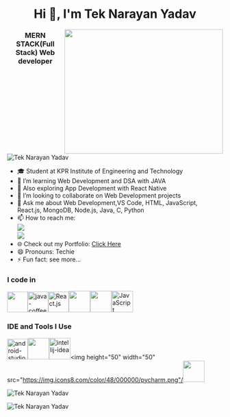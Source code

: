 <h1 align="center">Hi 👋, I'm Tek Narayan Yadav</h1>
<img align="right" width="370" height="290" src="https://i.pinimg.com/originals/47/f0/34/47f0342cec72b800463bf003eac1257e.gif">
<h3 align="center"> MERN STACK(Full Stack) Web developer</h3>
<p align="left"> <img src="https://komarev.com/ghpvc/?username=Siddhartha34y&label=Profile%20views&color=0e75b6&style=flat" alt="Tek Narayan Yadav" /> </p>

- 🎓 Student at KPR Institute of Engineering and Technology                                               
- 🌱 I’m learning Web Development and DSA with JAVA  
- 📱 Also exploring App Development with React Native  
- 👯 I’m looking to collaborate on Web Development projects  
- 💬 Ask me about Web Development,VS Code, HTML, JavaScript, React.js, MongoDB, Node.js, Java, C, Python  
- 📫 How to reach me:  
  [<img src="https://img.shields.io/badge/Gmail-D14836?style=for-the-badge&logo=gmail&logoColor=white" />](https://mail.google.com/mail/u/0/?tab=rm&ogbl#inbox)  
  [<img src="https://img.shields.io/badge/LinkedIn-0077B5?style=for-the-badge&logo=linkedin&logoColor=white" />](https://www.linkedin.com/in/tek-narayan-yadav-108938289)  
- 🌐 Check out my Portfolio: [Click Here](https://imaginative-conkies-077921.netlify.app/)  
- 😄 Pronouns: Techie  
- ⚡ Fun fact: see more...  

### I code in  
<img width="48" height="48" src="https://img.icons8.com/?size=100&id=23028&format=png&color=000000" alt=""/><img width="48" height="48" src="https://img.icons8.com/color/48/java-coffee-cup-logo.png" alt="java-coffee-cup-logo"/><img width="48" height="48" src="https://img.icons8.com/?size=100&id=NfbyHexzVEDk&format=png&color=000000" alt="React.js"/><img height="50" width="50" src="https://img.icons8.com/color/48/000000/c-programming.png" /><img height="50" width="50" src="https://img.icons8.com/color/48/000000/python.png" /><img height="50" width="50" src="https://img.icons8.com/?size=100&id=39854&format=png&color=000000" alt="JavaScript"/>  

### IDE and Tools I Use  
<img width="48" height="48" src="https://img.icons8.com/color/48/android-studio--v2.png" alt="android-studio--v2"/><img height="50" width="50" src="https://img.icons8.com/color/48/000000/visual-studio-code-2019.png"/><img width="50" height="50" src="https://img.icons8.com/plasticine/100/intellij-idea.png" alt="intellij-idea"/><img height="50" width="50" src="https://img.icons8.com/color/48/000000/pycharm.png"/<img height="50" width="50" src="https://img.icons8.com/color/50/000000/git.png"/>  
<p><img align="center" src="https://github-readme-stats.vercel.app/api/top-langs?username=Siddhartha34y&show_icons=true&locale=en&layout=compact" alt="Tek Narayan Yadav" /></p>  
<p><img align="center" src="https://github-readme-streak-stats.herokuapp.com/?user=Siddhartha34y&" alt="Tek Narayan Yadav" /></p>  
